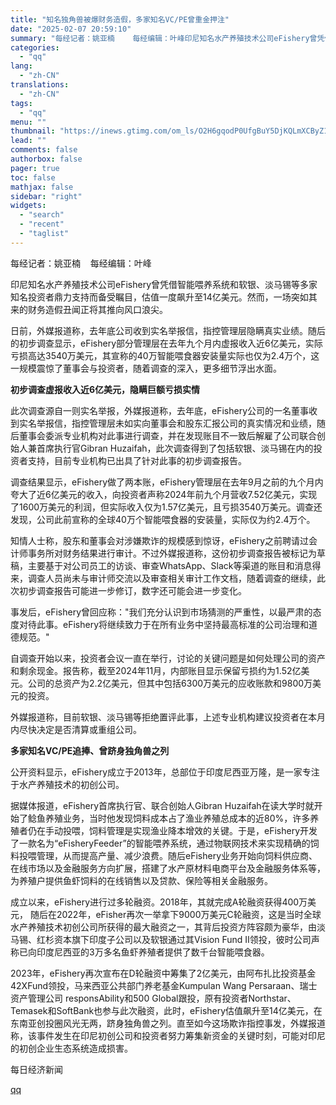 ```yaml
---
title: "知名独角兽被爆财务造假，多家知名VC/PE曾重金押注"
date: "2025-02-07 20:59:10"
summary: "每经记者：姚亚楠    每经编辑：叶峰印尼知名水产养殖技术公司eFishery曾凭借智能喂养系统和软..."
categories:
  - "qq"
lang:
  - "zh-CN"
translations:
  - "zh-CN"
tags:
  - "qq"
menu: ""
thumbnail: "https://inews.gtimg.com/om_ls/O2H6gqodP0UfgBuY5DjKQLmXCByZ1HrMsYD-Rr-U-KDOAAA_640360/0"
lead: ""
comments: false
authorbox: false
pager: true
toc: false
mathjax: false
sidebar: "right"
widgets:
  - "search"
  - "recent"
  - "taglist"
---
```


每经记者：姚亚楠    每经编辑：叶峰

印尼知名水产养殖技术公司eFishery曾凭借智能喂养系统和软银、淡马锡等多家知名投资者鼎力支持而备受瞩目，估值一度飙升至14亿美元。然而，一场突如其来的财务造假丑闻正将其推向风口浪尖。

日前，外媒报道称，去年底公司收到实名举报信，指控管理层隐瞒真实业绩。随后的初步调查显示，eFishery部分管理层在去年九个月内虚报收入近6亿美元，实际亏损高达3540万美元，其宣称的40万智能喂食器安装量实际也仅为2.4万个，这一规模震惊了董事会与投资者，随着调查的深入，更多细节浮出水面。

**初步调查虚报收入近6亿美元，隐瞒巨额亏损实情**

此次调查源自一则实名举报，外媒报道称，去年底，eFishery公司的一名董事收到实名举报信，指控管理层未如实向董事会和股东汇报公司的真实情况和业绩，随后董事会委派专业机构对此事进行调查，并在发现账目不一致后解雇了公司联合创始人兼首席执行官Gibran Huzaifah，此次调查得到了包括软银、淡马锡在内的投资者支持，目前专业机构已出具了针对此事的初步调查报告。

调查结果显示，eFishery做了两本账，eFishery管理层在去年9月之前的九个月内夸大了近6亿美元的收入，向投资者声称2024年前九个月营收7.52亿美元，实现了1600万美元的利润，但实际收入仅为1.57亿美元，且亏损3540万美元。调查还发现，公司此前宣称的全球40万个智能喂食器的安装量，实际仅为约2.4万个。

知情人士称，股东和董事会对涉嫌欺诈的规模感到惊讶，eFishery之前聘请过会计师事务所对财务结果进行审计。不过外媒报道称，这份初步调查报告被标记为草稿，主要基于对公司员工的访谈、审查WhatsApp、Slack等渠道的账目和消息得来，调查人员尚未与审计师交流以及审查相关审计工作文档，随着调查的继续，此次初步调查报告可能进一步修订，数字还可能会进一步变化。

事发后，eFishery曾回应称："我们充分认识到市场猜测的严重性，以最严肃的态度对待此事。eFishery将继续致力于在所有业务中坚持最高标准的公司治理和道德规范。"

自调查开始以来，投资者会议一直在举行，讨论的关键问题是如何处理公司的资产和剩余现金。报告称，截至2024年11月，内部账目显示保留亏损约为1.52亿美元。公司的总资产为2.2亿美元，但其中包括6300万美元的应收账款和9800万美元的投资。

外媒报道称，目前软银、淡马锡等拒绝置评此事，上述专业机构建议投资者在本月内尽快决定是否清算或重组公司。

**多家知名VC/PE追捧、曾跻身独角兽之列**

公开资料显示，eFishery成立于2013年，总部位于印度尼西亚万隆，是一家专注于水产养殖技术的初创公司。

据媒体报道，eFishery首席执行官、联合创始人Gibran Huzaifah在读大学时就开始了鲶鱼养殖业务，当时他发现饲料成本占了渔业养殖总成本的近80%，许多养殖者仍在手动投喂，饲料管理是实现渔业降本增效的关键。于是，eFishery开发了一款名为“eFisheryFeeder”的智能喂养系统，通过物联网技术来实现精确的饲料投喂管理，从而提高产量、减少浪费。随后eFishery业务开始向饲料供应商、在线市场以及金融服务方向扩展，搭建了水产原材料电商平台及金融服务体系等，为养殖户提供鱼虾饲料的在线销售以及贷款、保险等相关金融服务。

成立以来，eFishery进行过多轮融资。2018年，其就完成A轮融资获得400万美元， 随后在2022年，eFisher再次一举拿下9000万美元C轮融资，这是当时全球水产养殖技术初创公司所获得的最大融资之一，其背后投资方阵容颇为豪华，由淡马锡、红杉资本旗下印度子公司以及软银通过其Vision Fund II领投，彼时公司声称已向印度尼西亚的3万多名鱼虾养殖者提供了数千台智能喂食器。

2023年，eFishery再次宣布在D轮融资中筹集了2亿美元，由阿布扎比投资基金42XFund领投，马来西亚公共部门养老基金Kumpulan Wang Persaraan、瑞士资产管理公司 responsAbility和500 Global跟投，原有投资者Northstar、Temasek和SoftBank也参与此次融资，此时，eFishery估值飙升至14亿美元，在东南亚创投圈风光无两，跻身独角兽之列。直至如今这场欺诈指控事发，外媒报道称，该事件发生在印尼初创公司和投资者努力筹集新资金的关键时刻，可能对印尼的初创企业生态系统造成损害。

  

每日经济新闻

[qq](https://new.qq.com/rain/a/20250207A08QFL00)
